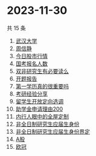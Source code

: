 # 2023-11-30

共 15 条

<!-- BEGIN -->
<!-- 最后更新时间 Thu Nov 30 2023 23:07:09 GMT+0800 (China Standard Time) -->

1. [武汉大学](https://www.zhihu.com/search?q=武汉大学)
1. [周信静](https://www.zhihu.com/search?q=周信静)
1. [今日股市行情](https://www.zhihu.com/search?q=今日股市行情)
1. [国考报名人数](https://www.zhihu.com/search?q=国考报名人数)
1. [双非研究生有必要读么](https://www.zhihu.com/search?q=双非研究生有必要读么)
1. [开题报告](https://www.zhihu.com/search?q=开题报告)
1. [第一学历真的很重要吗](https://www.zhihu.com/search?q=第一学历真的很重要吗)
1. [考研经验分享](https://www.zhihu.com/search?q=考研经验分享)
1. [留学生开放定向选调](https://www.zhihu.com/search?q=留学生开放定向选调)
1. [助学金申请理由200](https://www.zhihu.com/search?q=助学金申请理由200)
1. [内行人眼中的全屋定制](https://www.zhihu.com/search?q=内行人眼中的全屋定制)
1. [非全日制研究生应届生身份](https://www.zhihu.com/search?q=非全日制研究生应届生身份)
1. [非全日制研究生应届生身份界定](https://www.zhihu.com/search?q=非全日制研究生应届生身份界定)
1. [A股](https://www.zhihu.com/search?q=A股)
1. [欧冠](https://www.zhihu.com/search?q=欧冠)

<!-- END -->
